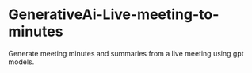 # GenerativeAi-Live-meeting-to-minutes
Generate meeting minutes and summaries from a live meeting using gpt models.
